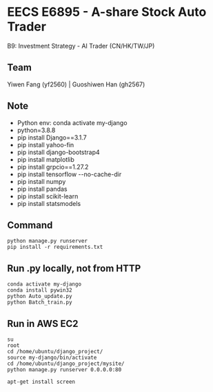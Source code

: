 # EECS E6895 - A-share Stock Auto Trader
B9: Investment Strategy - AI Trader (CN/HK/TW/JP)

## Team
Yiwen Fang (yf2560) | Guoshiwen Han (gh2567)

## Note
- Python env: conda activate my-django
- python=3.8.8
- pip install Django==3.1.7
- pip install yahoo-fin
- pip install django-bootstrap4
- pip install matplotlib
- pip install grpcio==1.27.2
- pip install tensorflow --no-cache-dir
- pip install numpy
- pip install pandas
- pip install scikit-learn
- pip install statsmodels

## Command
```
python manage.py runserver
pip install -r requirements.txt
```

## Run .py locally, not from HTTP
```
conda activate my-django
conda install pywin32
python Auto_update.py
python Batch_train.py
```

## Run in AWS EC2
```
su
root
cd /home/ubuntu/django_project/
source my-django/bin/activate
cd /home/ubuntu/django_project/mysite/
python manage.py runserver 0.0.0.0:80
```

```
apt-get install screen
```
